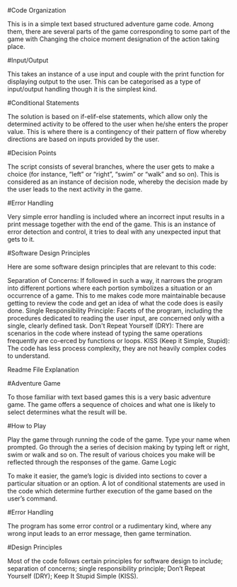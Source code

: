 


#Code Organization

This is in a simple text based structured adventure game code. Among them, there are several parts of the game corresponding to some part of the game with Changing the choice moment designation of the action taking place.

#Input/Output

This takes an instance of a use input and couple with the print function for displaying output to the user. This can be categorised as a type of input/output handling though it is the simplest kind.

#Conditional Statements

The solution is based on if-elif-else statements, which allow only the determined activity to be offered to the user when he/she enters the proper value. This is where there is a contingency of their pattern of flow whereby directions are based on inputs provided by the user.

#Decision Points

The script consists of several branches, where the user gets to make a choice (for instance, “left” or “right”, “swim” or “walk” and so on). This is considered as an instance of decision node, whereby the decision made by the user leads to the next activity in the game.

#Error Handling

Very simple error handling is included where an incorrect input results in a print message together with the end of the game. This is an instance of error detection and control, it tries to deal with any unexpected input that gets to it.

#Software Design Principles

Here are some software design principles that are relevant to this code:

Separation of Concerns: If followed in such a way, it narrows the program into different portions where each portion symbolizes a situation or an occurrence of a game. This to me makes code more maintainable because getting to review the code and get an idea of what the code does is easily done.
Single Responsibility Principle: Facets of the program, including the procedures dedicated to reading the user input, are concerned only with a single, clearly defined task.
Don't Repeat Yourself (DRY): There are scenarios in the code where instead of typing the same operations frequently are co-erced by functions or loops.
KISS (Keep it Simple, Stupid): The code has less process complexity, they are not heavily complex codes to understand.

Readme File Explanation

#Adventure Game

To those familiar with text based games this is a very basic adventure game. The game offers a sequence of choices and what one is likely to select determines what the result will be. 

#How to Play

Play the game through running the code of the game.
Type your name when prompted.
Go through the a series of decision making by typing left or right, swim or walk and so on.
The result of various choices you make will be reflected through the responses of the game.
Game Logic

To make it easier, the game’s logic is divided into sections to cover a particular situation or an option. A lot of conditional statements are used in the code which determine further execution of the game based on the user’s command.

#Error Handling

The program has some error control or a rudimentary kind, where any wrong input leads to an error message, then game termination.

#Design Principles

Most of the code follows certain principles for software design to include; separation of concerns; single responsibility principle; Don’t Repeat Yourself (DRY); Keep It Stupid Simple (KISS).




